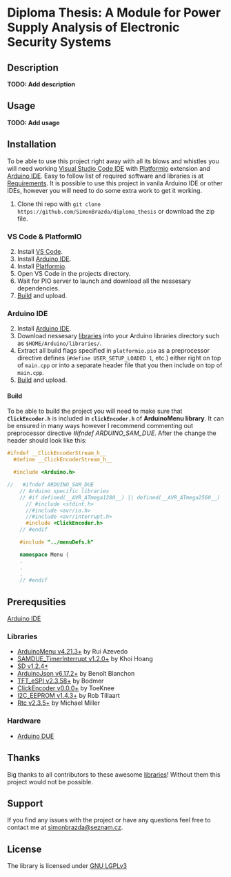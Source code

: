 # Diploma Thesis: A Module for Power Supply Analysis of Electronic Security Systems

## Description
**TODO: Add description**

## Usage
**TODO: Add usage**

## Installation
To be able to use this project right away with all its blows and whistles you will need working [Visual Studio Code IDE](https://code.visualstudio.com/) with [Platformio](https://platformio.org/) extension and [Arduino IDE](https://www.arduino.cc/en/software). Easy to follow list of required software and libraries is at [Requirements](#requirements). It is possible to use this project in vanila Arduino IDE or other IDEs, however you will need to do some extra work to get it working.

1. Clone thi repo with `git clone https://github.com/SimonBrazda/diploma_thesis` or download the zip file.

### VS Code & PlatformIO
2. Install [VS Code](https://code.visualstudio.com/Download).
3. Install [Arduino IDE](https://www.arduino.cc/en/software).
4. Install [Platformio](https://platformio.org/platformio-ide).
5. Open VS Code in the projects directory.
6. Wait for PIO server to launch and download all the nessesary dependencies.
7. [Build](#build) and upload.

### Arduino IDE
2. Install [Arduino IDE](https://www.arduino.cc/en/software).
3. Download nessesary [libraries](#libraries) into your Arduino libraries directory such as `$HOME/Arduino/libraries/`.
4. Extract all build flags specified in `platformio.pio` as a preprocessor directive defines (`#define USER_SETUP_LOADED 1`, etc.) either right on top of `main.cpp` or into a separate header file that you then include on top of `main.cpp`.
5. [Build](#build) and upload.

#### Build
To be able to build the project you will need to make sure that **`ClickEncoder.h`** is included in **`clickEncoder.h`** of **ArduinoMenu library**. It can be ensured in many ways however I recommend commenting out preprocessor directive _#ifndef ARDUINO_SAM_DUE_. After the change the header should look like this:
```cpp
#ifndef __ClickEncoderStream_h__
  #define __ClickEncoderStream_h__

  #include <Arduino.h>

//   #ifndef ARDUINO_SAM_DUE
    // Arduino specific libraries
    // #if defined(__AVR_ATmega1280__) || defined(__AVR_ATmega2560__) || defined(__AVR_ATmega328P__)
      // #include <stdint.h>
      //#include <avr/io.h>
      //#include <avr/interrupt.h>
      #include <ClickEncoder.h>
    // #endif

    #include "../menuDefs.h"

    namespace Menu {
    .
    .
    .
    // #endif
```
## Prerequsities
[Arduino IDE](https://www.arduino.cc/en/software)

### Libraries
* [ArduinoMenu v4.21.3+](https://github.com/neu-rah/ArduinoMenu) by Rui Azevedo
* [SAMDUE_TimerInterrupt v1.2.0+](https://github.com/khoih-prog/SAMDUE_TimerInterrupt) by Khoi Hoang
* [SD v1.2.4+](https://github.com/arduino-libraries/SD)
* [ArduinoJson v6.17.2+](https://github.com/bblanchon/ArduinoJson) by Benoît Blanchon
* [TFT_eSPI v2.3.58+](https://github.com/Bodmer/TFT_eSPI) by Bodmer
* [ClickEncoder v0.0.0+](https://github.com/0xPIT/encoder/blob/master/ClickEncoder.h) by ToeKnee
* [I2C_EEPROM v1.4.3+](https://github.com/RobTillaart/I2C_EEPROM) by Rob Tillaart
* [Rtc v2.3.5+](https://github.com/Makuna/Rtc) by Michael Miller

### Hardware
* [Arduino DUE](https://www.arduino.cc/en/Guide/ArduinoDue)

## Thanks
Big thanks to all contributors to these awesome [libraries](#libraries)! Without them this project would not be possible.

## Support
If you find any issues with the project or have any questions feel free to contact me at [simonbrazda@seznam.cz](mailto:simonbrazda@seznam.cz).

## License
The library is licensed under [GNU LGPLv3](https://www.gnu.org/licenses/lgpl-3.0.html)